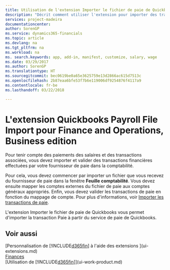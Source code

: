 ```yaml
---
title: Utilisation de l'extension Importer le fichier de paie de Quickbooks | Microsoft Docs
description: "Décrit comment utiliser l'extension pour importer des transactions de salaire et de paie à partir du service de paie de Quickbooks."
services: project-madeira
documentationcenter: 
author: SorenGP
ms.service: dynamics365-financials
ms.topic: article
ms.devlang: na
ms.tgt_pltfrm: na
ms.workload: na
ms. search.keywords: app, add-in, manifest, customize, salary, wage
ms.date: 03/29/2017
ms.author: SorenGP
ms.translationtype: HT
ms.sourcegitcommit: bec0619be0a65e3625759e13d2866ac615d7513c
ms.openlocfilehash: 2b87eaa6bfe53f7b6e119006df9254876f4117a9
ms.contentlocale: fr-be
ms.lasthandoff: 03/22/2018

---
```

# <a name="the-quickbooks-payroll-file-import-extension-to-finance-and-operations-business-edition"></a>L'extension Quickbooks Payroll File Import pour Finance and Operations, Business edition 
Pour tenir compte des paiements des salaires et des transactions associées, vous devez importer et valider des transactions financières effectuées par votre fournisseur de paie dans la comptabilité.

Pour cela, vous devez commencer par importer un fichier que vous recevez du fournisseur de paie dans la fenêtre **Feuille comptabilité**. Vous devez ensuite mapper les comptes externes du fichier de paie aux comptes généraux appropriés. Enfin, vous devez valider les transactions de paie en fonction du mappage de compte. Pour plus d'informations, voir [Importer les transactions de paie](finance-how-import-payroll-transactions.md).

L'extension Importer le fichier de paie de Quickbooks vous permet d'importer la transaction Paie à partir du service de paie de Quickbooks.

## <a name="see-also"></a>Voir aussi
[Personnalisation de [!INCLUDE[d365fin](includes/d365fin_md.md)] à l'aide des extensions ](ui-extensions.md)    
[Finances](finance.md)    
[Utilisation de [!INCLUDE[d365fin](includes/d365fin_md.md)]](ui-work-product.md)

